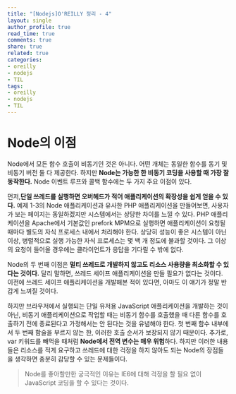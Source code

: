 ```yaml
---
title: "[Nodejs]O'REILLY 정리 - 4"
layout: single
author_profile: true
read_time: true
comments: true
share: true
related: true
categories:
- oreilly
- nodejs
- TIL
tags:
- oreilly
- nodejs
- TIL
---
```


# Node의 이점

Node에서 모든 함수 호출이 비동기인 것은 아니다. 어떤 개체는 동일한 함수를 동기 및 비동기 버전 둘 다 제공한다. 하지만 **Node는 가능한 한 비동기 코딩을 사용할 때 가장 잘 동작한다.**
Node 이벤트 루프와 콜백 함수에는 두 가지 주요 이점이 있다.   

먼저,**단일 쓰레드를 실행하면 오버헤드가 적어 애플리케이션의 확장성을 쉽게 얻을 수 있다.** 예제 1-3의 Node 애플리케이션과 유사한 PHP 애플리케이션을 만들어보면, 사용자가 보는 페이지는 동일하겠지만 시스템에서는 상당한 차이를 느낄 수 있다. PHP 애플리케이션을 Apache에서 기본값인 prefork MPM으로 실행하면 애플리케이션이 요청될 때마다 별도의 자식 프로세스 내에서 처리해야 한다. 상당히 성능이 좋은 시스템이 아닌 이상, 병렬적으로 실행 가능한 자식 프로세스는 몇 백 개 정도에 불과할 것이다. 그 이상의 요청이 들어올 경우에는 클라이언트가 응답을 기다릴 수 밖에 없다.   

Node의 두 번째 이점은 **멀티 쓰레드로 개발하지 않고도 리소스 사용량을 최소화할 수 있다는 것이다.** 달리 말하면, 쓰레드 세이프 애플리케이션을 만들 필요가 없다는 것이다. 이전에 쓰레드 세이프 애플리케이션을 개발해본 적이 있다면, 아마도 이 얘기가 정말 반갑게 느껴질 것이다.   

하지만 브라우저에서 실행되는 단일 유저용 JavaScript 애플리케이션을 개발하는 것이 아닌, 비동기 애플리케이션으로 작업할 때는 비동기 함수를 호출했을 때 다른 함수를 호출하기 전에 종료된다고 가정해서는 안 된다는 것을 유념해야 한다. 첫 번째 함수 내부에서 두 번째 함술을 부르지 않는 한, 이러한 호출 순서가 보장되지 않기 때문이다. 추가로, var 키워드를 빼먹을 때처럼 **Node에서 전역 변수는 매우 위험**하다.
하지만 이러한 내용들은 리소스를 적게 요구하고 쓰레드에 대한 걱정을 하지 않아도 되는 Node의 장점들을 생각하면 충분히 감당할 수 있는 문제들이다.

> Node를 좋아할만한 궁극적인 이유는 IE6에 대해 걱정을 할 필요 없이 JavaScript 코딩을 할 수 있다는 것이다.